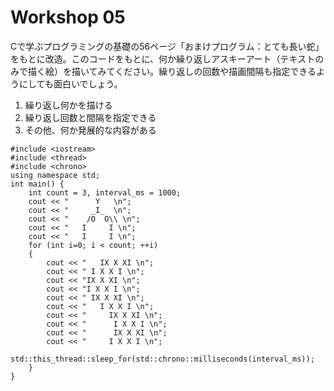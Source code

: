 # Workshop 05

Cで学ぶプログラミングの基礎の56ページ「おまけプログラム：とても長い蛇」をもとに改造。このコードをもとに、何か繰り返しアスキーアート（テキストのみで描く絵）を描いてみてください。繰り返しの回数や描画間隔も指定できるようにしても面白いでしょう。

1. 繰り返し何かを描ける
2. 繰り返し回数と間隔を指定できる
3. その他、何か発展的な内容がある

```
#include <iostream>
#include <thread>
#include <chrono>
using namespace std;
int main() {
	int count = 3, interval_ms = 1000;
	cout << "      Y   \n";
	cout << "     _I_  \n";
	cout << "    /O  O\\ \n";
	cout << "   I     I \n";
	cout << "   I     I \n";
	for (int i=0; i < count; ++i)
	{
		cout << "   IX X XI \n";
		cout << " I X X I \n";		
		cout << "IX X XI \n";
		cout << "I X X I \n";		
		cout << " IX X XI \n";
		cout << "   I X X I \n";		
		cout << "     IX X XI \n";
		cout << "      I X X I \n";		
		cout << "      IX X XI \n";
		cout << "     I X X I \n";
		std::this_thread::sleep_for(std::chrono::milliseconds(interval_ms));
	}
}
```
